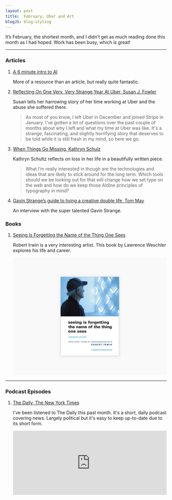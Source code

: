 ```yaml
---
layout: post
title:  February; Uber and Art
blogJS: blog-styling
---
```


It’s February, the shortest month, and I didn’t get as much reading done this month as I had hoped. Work has been busy, which is great!

***

### Articles
1. [A 6 minute intro to AI](https://snips.ai/content/intro-to-ai/)

    More of a resource than an article, but really quite fantastic.

2. [Reflecting On One Very, Very Strange Year At Uber, Susan J. Fowler](https://www.susanjfowler.com/blog/2017/2/19/reflecting-on-one-very-strange-year-at-uber)

    Susan tells her harrowing story of her time working at Uber and the abuse she suffered there.

    > As most of you know, I left Uber in December and joined Stripe in January. I've gotten a lot of questions over the past couple of months about why I left and what my time at Uber was like. It's a strange, fascinating, and slightly horrifying story that deserves to be told while it is still fresh in my mind, so here we go.

3. [When Things Go Missing, Kathryn Schulz](http://www.newyorker.com/magazine/2017/02/13/when-things-go-missing)

    Kathryn Schultz reflects on loss in her life in a beautifully written piece.

    > What I’m really interested in though are the technologies and ideas that are likely to stick around for the long term. Which tools should we be looking out for that will change how we set type on the web and how do we keep those Aldine principles of typography in mind?

4. [Gavin Strange’s guide to living a creative double life, Tom May](http://www.creativeboom.com/features/gavin-strange/)

    An interview with the super talented Gavin Strange.

### Books

1. [Seeing Is Forgetting the Name of the Thing One Sees](http://amzn.to/2loMSTX)

    Robert Irwin is a very interesting artist. This book by Lawrence Weschler explores his life and career.

    ![Seeing Is Forgetting the Name of the Thing One Sees by Lawrence Weschler](/uploads/february/seeing_is_forgetting.jpg)

---

### Podcast Episodes
1. [The Daily, The New York Times](https://blog.intercom.com/tina-roth-eisenberg-on-turning-side-projects-into-startups/)

    I've been listened to The Daily this past month. It's a short, daily podcast covering news. Largely political but it's easy to keep up-to-date due to its short form.

    <iframe src="https://art19.com/shows/the-daily/episodes/e8024a6d-5614-4a38-9047-9c986226ee7e/embed" style="width: 100%; height: 200px; border: 0 none;" scrolling="no"></iframe>
